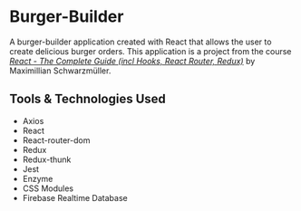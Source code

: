 # Burger-Builder

A burger-builder application created with React that allows the user to create delicious burger orders. This application is a project from the course _[React - The Complete Guide (incl Hooks, React Router, Redux)](https://www.udemy.com/react-the-complete-guide-incl-redux/)_ by Maximillian Schwarzmüller.

## Tools & Technologies Used

- Axios
- React
- React-router-dom
- Redux
- Redux-thunk
- Jest
- Enzyme
- CSS Modules
- Firebase Realtime Database
